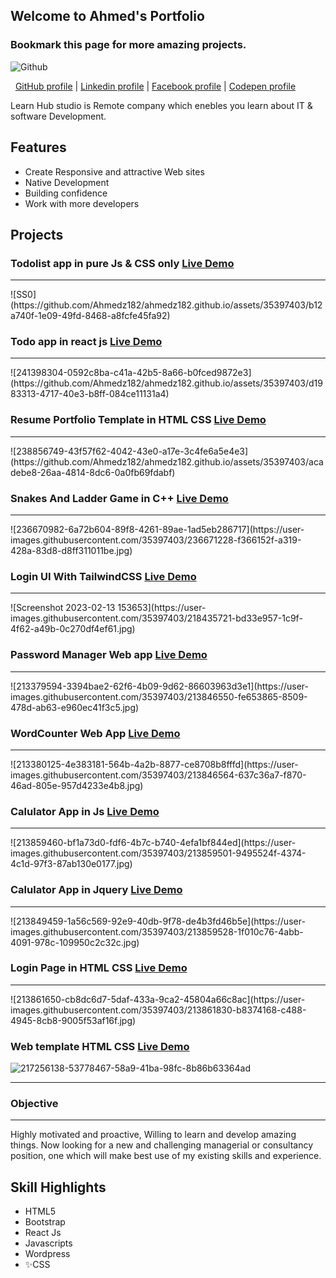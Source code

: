 ## Welcome to Ahmed's Portfolio
### Bookmark this page for more amazing projects.

![Github](https://www.pngmart.com/files/22/GitHub-PNG-Picture.png)

&nbsp; <a href="https://github.com/Ahmedz182/">GitHub profile</a> |
<a href="https://www.linkedin.com/in/ahmedz182/">Linkedin profile</a> |
<a href="https://facebook.com/ahmedx182">Facebook profile</a> |
<a href="https://codepen.io/ahmedz182">Codepen profile</a>

Learn Hub studio is Remote company which enebles you learn about IT & software Development. 

## Features

- Create Responsive and attractive Web sites 
- Native Development
- Building confidence
- Work with more developers

## Projects
### Todolist app in pure Js & CSS only <a href="https://ahmedz182.github.io/Todo-list-in-Js-and-Css/">Live Demo</a>
<hr>
![SS0](https://github.com/Ahmedz182/ahmedz182.github.io/assets/35397403/b12a740f-1e09-49fd-8468-a8fcfe45fa92)

### Todo app in react js <a href="https://ahmedz182.github.io/Todo-app-in-react-js/">Live Demo</a>
<hr>
![241398304-0592c8ba-c41a-42b5-8a66-b0fced9872e3](https://github.com/Ahmedz182/ahmedz182.github.io/assets/35397403/d1983313-4717-40e3-b8ff-084ce11131a4)



### Resume Portfolio Template in HTML CSS <a href="https://ahmedz182.github.io/Resume-portfolio-template-in-html-css/">Live Demo</a>
<hr>
![238856749-43f57f62-4042-43e0-a17e-3c4fe6a5e4e3](https://github.com/Ahmedz182/ahmedz182.github.io/assets/35397403/acadebe8-26aa-4814-8dc6-0a0fb69fdabf)



### Snakes And Ladder Game in C++ <a href="https://ahmedz182.github.io/Snakes-And-Ladders-in-C/">Live Demo</a>
<hr>
![236670982-6a72b604-89f8-4261-89ae-1ad5eb286717](https://user-images.githubusercontent.com/35397403/236671228-f366152f-a319-428a-83d8-d8ff311011be.jpg)


### Login UI With TailwindCSS  <a href="https://ahmedz182.github.io/Login-Page-with-Tailwind-CSS/">Live Demo</a>
<hr>
![Screenshot 2023-02-13 153653](https://user-images.githubusercontent.com/35397403/218435721-bd33e957-1c9f-4f62-a49b-0c270df4ef61.jpg)


### Password Manager Web app  <a href="https://ahmedz182.github.io/Password_manager_web_app/">Live Demo</a>
<hr>
![213379594-3394bae2-62f6-4b09-9d62-86603963d3e1](https://user-images.githubusercontent.com/35397403/213846550-fe653865-8509-478d-ab63-e960ec41f3c5.jpg)



### WordCounter Web App  <a href="https://ahmedz182.github.io/WordCounterApp/">Live Demo</a>
<hr>
![213380125-4e383181-564b-4a2b-8877-ce8708b8fffd](https://user-images.githubusercontent.com/35397403/213846564-637c36a7-f870-46ad-805e-957d4233e4b8.jpg)


### Calulator App in Js  <a href="https://ahmedz182.github.io/Calculator-in-Javascript">Live Demo</a>
<hr>
![213859460-bf1a73d0-fdf6-4b7c-b740-4efa1bf844ed](https://user-images.githubusercontent.com/35397403/213859501-9495524f-4374-4c1d-97f3-87ab130e0177.jpg)


### Calulator App in Jquery  <a href="https://ahmedz182.github.io/Calculator-in-Jquery">Live Demo</a>
<hr>
![213849459-1a56c569-92e9-40db-9f78-de4b3fd46b5e](https://user-images.githubusercontent.com/35397403/213859528-1f010c76-4abb-4091-978c-109950c2c32c.jpg)

### Login Page in HTML CSS <a href="https://ahmedz182.github.io/Login-Page/">Live Demo</a>
<hr>
![213861650-cb8dc6d7-5daf-433a-9ca2-45804a66c8ac](https://user-images.githubusercontent.com/35397403/213861830-b8374168-c488-4945-8cb8-9005f53af16f.jpg)

### Web template HTML CSS <a href="https://ahmedz182.github.io/simple-web-template/">Live Demo</a>
![217256138-53778467-58a9-41ba-98fc-8b86b63364ad](https://user-images.githubusercontent.com/35397403/217256685-27553a07-5b5f-433d-92ec-b994d7d3e783.jpg)
<hr>


### Objective
<hr>
Highly motivated and proactive, Willing to learn and develop amazing things.
Now looking for a new and challenging managerial or consultancy position, one which will make best use of my existing skills and experience.

## Skill Highlights
 - HTML5
 - Bootstrap
 - React Js
 - Javascripts
- Wordpress
- ✨CSS
